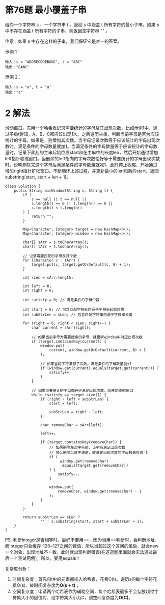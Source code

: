 # 第76题 最小覆盖子串

给你一个字符串 s 、一个字符串 t 。返回 s 中涵盖 t 所有字符的最小子串。如果 s 中不存在涵盖 t 所有字符的子串，则返回空字符串 "" 。

注意：如果 s 中存在这样的子串，我们保证它是唯一的答案。

示例 1：

```
输入：s = "ADOBECODEBANC", t = "ABC"
输出："BANC"
```

示例 2：

```
输入：s = "a", t = "a"
输出："a"
```

# 2 解法

滑动窗口。先用一个哈希表记录需要统计的字母及其出现次数，比如示例1中，通过子串t得知，A、B、C都应该出现1次。之后遍历主串，判断当前字母是否为应该统计的字母，如果是，则增加其次数。当字母记录次数等于应该统计的字母出现次数时，满足条件的字母数量就加1。当满足条件的字母数量等于应该统计的字母数量时，记录下此刻的主串起始位置start和在主串中的长度len，然后开始通过增加left指针收缩窗口。当删除的left指向的字母次数恰好等于需要统计的字母出现次数时，说明删除完这个字母后满足条件的字母数量就减1，此时停止收缩，开始通过增加right指针扩张窗口。不断循环上述过程，并更新最小的len和新的start，返回substring(start, start + len + 1)。

```
class Solution {
    public String minWindow(String s, String t) {
        if (
            s == null || t == null ||
            s.length() == 0 || t.length() == 0 ||
            s.length() < t.length()
        ) {
            return "";
        }

        Map<Character, Integer> target = new HashMap<>();
        Map<Character, Integer> window = new HashMap<>();

        char[] sArr = s.toCharArray();
        char[] tArr = t.toCharArray();

        // 记录需要匹配的字母及其个数
        for (Character c : tArr) {
            target.put(c, target.getOrDefault(c, 0) + 1);
        }

        int sLen = sArr.length;

        int left = 0;
        int right = 0;

        int satisfy = 0; // 满足条件的字母个数

        int start = 0; // 包含匹配字符串的源子字符串起始位置
        int subStrLen = sLen; // 包含匹配字符串的源子字符串长度

        for (right = 0; right < sLen; right++) {
            char current = sArr[right];

            // 如果当前字母为需要搜索的字母，就更新window中对应出现次数
            if (target.containsKey(current)) {
            	window.put(
                	current, window.getOrDefault(current, 0) + 1
                );

                // 如果当前字符凑够了次数，满足条件的字母数量就+1
                if (window.get(current).equals(target.get(current))) {
                    satisfy++;
                }
            }

            // 如果需要统计的字母都已经满足出现次数，就开始收缩窗口
            while (satisfy == target.size()) {
                if (right - left < subStrLen) {
                    start = left;

                    subStrLen = right - left;
                }

                char removeChar = sArr[left];

                left++;

                if (target.containsKey(removeChar)) {
                    // 如果删除左边字符前，该字符满足出现次数
                    // 那么删除后就不满足，故满足出现次数的字母数量应该-1
                    if (
                         window.get(removeChar)
                         .equals(target.get(removeChar))
                    ) {
                        satisfy--;
                    }

                    window.put(
                    	removeChar, window.get(removeChar) - 1
                    );
                }
            }
        }

        return subStrLen == sLen ?
                "" : s.substring(start, start + subStrLen + 1);
    }
}
```

PS. 判断Integer是否相等时，最好不要用==，因为当用==判断时，会判断地址，而Integer只会缓存-128~127之间的数值，所以当超过这个区间的值后，就会new一个对象，出现地址不一致，此时就出现判断错误(在这道题里面就会无法通过最后一个测试用例)。所以，要用equals！

复杂度分析：

1. 时间复杂度：首先将t中的元素都插入哈希表，花费O(t)。遍历s的每个字符花费O(s)。故时间复杂度为**O(s + t)**；
2. 空间复杂度：申请两个哈希表作为辅助空间，每个哈希表最多不会存放超过字符集大小的键值对，设字符集大小为C，则空间复杂度为**O(C)**。


